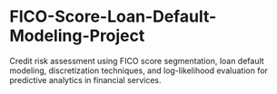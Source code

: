 # FICO-Score-Loan-Default-Modeling-Project
Credit risk assessment using FICO score segmentation, loan default modeling, discretization techniques, and log-likelihood evaluation for predictive analytics in financial services.
